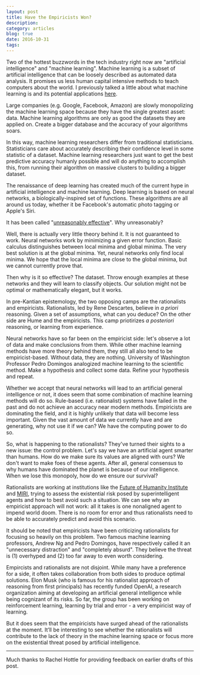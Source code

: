 ```yaml
---
layout: post
title: Have the Empiricists Won?
description: 
category: articles
blog: true
date: 2016-10-31
tags: 
---
```


Two of the hottest buzzwords in the tech industry right now are "artificial intelligence" and "machine learning". Machine learning is a subset of artificial intelligence that can be loosely described as automated data analysis. It promises us less human capital intensive methods to teach computers about the world. I previously talked a little about what machine learning is and its potential applications [here](/machine-learning-and-politics).

Large companies (e.g. Google, Facebook, Amazon) are slowly monopolizing the machine learning space because they have the single greatest asset: data. Machine learning algorithms are only as good the datasets they are applied on. Create a bigger database and the accuracy of your algorithms soars.

In this way, machine learning researchers differ from traditional statisticians. Statisticians care about accurately describing their confidence level in some statistic of a dataset. Machine learning researchers just want to get the best predictive accuracy humanly possible and will do anything to accomplish this, from running their algorithm on massive clusters to building a bigger dataset.

The renaissance of deep learning has created much of the current hype in artificial intelligence and machine learning. Deep learning is based on neural networks, a biologically-inspired set of functions. These algorithms are all around us today, whether it be Facebook's automatic photo tagging or Apple's Siri. 

It has been called "[unreasonably effective](http://karpathy.github.io/2015/05/21/rnn-effectiveness/)". Why unreasonably? 

Well, there is actually very little theory behind it. It is not guaranteed to work. Neural networks work by minimizing a given error function. Basic calculus distinguishes between local minima and global minima. The very best solution is at the global minima. Yet, neural networks only find local minima. We hope that the local minima are close to the global minima, but we cannot currently prove that.

Then why is it so effective? The dataset. Throw enough examples at these networks and they will learn to classify objects. Our solution might not be optimal or mathematically elegant, but it works.  

In pre-Kantian epistemology, the two opposing camps  are the rationalists and empiricists. Rationalists, led by Rene Descartes, believe in *a priori* reasoning. Given a set of assumptions, what can you deduce? On the other side are Hume and the empiricists. This camp priotirizes *a posteriori* reasoning, or learning from experience.

Neural networks have so far been on the empiricist side: let's observe a lot of data and make conclusions from them. While other machine learning methods have more theory behind them, they still all also tend to be empiricist-based. Without data, they are nothing. University of Washington Professor Pedro Domingos analogized machine learning to the scientific method. Make a hypothesis and collect some data. Refine your hypothesis and repeat.

Whether we accept that neural networks will lead to an artificial general intelligence or not, it does seem that some combination of machine learning methods will do so. Rule-based (i.e. rationalist) systems have failed in the past and do not achieve an accuracy near modern methods. Empiricists are dominating the field, and it is highly unlikely that data will become less important. Given the vast amount of data we currently have and are generating, why not use it if we can? We have the computing power to do so.

So, what is happening to the rationalists? They've turned their sights to a new issue: the control problem. Let's say we have an artificial agent smarter than humans. How do we make sure its values are aligned with ours? We don't want to make foes of these agents. After all, general consensus to why humans have dominated the planet is because of our intelligence. When we lose this monopoly, how do we ensure our survival? 

Rationalists are working at institutions like the [Future of Humanity Institute](https://www.fhi.ox.ac.uk/) and [MIRI](https://intelligence.org/), trying to assess the existential risk posed by superintelligent agents and how to best avoid such a situation. We can see why an empiricist approach will not work: all it takes is one nonaligned agent to impend world doom. There is no room for error and thus rationalists need to be able to accurately predict and avoid this scenario.

It should be noted that empiricists have been criticizing rationalists for focusing so heavily on this problem. Two famous machine learning professors, Andrew Ng and Pedro Domingos, have respectively called it an "unnecessary distraction" and "completely absurd". They believe the threat is (1) overhyped and (2) too far away to even worth considering.

Empircists and rationalists are not disjoint. While many have a preference for a side, it often takes collaboration from both sides to produce optimal solutions. Elon Musk (who is famous for his rationalist approach of reasoning from first principals) has recently funded OpenAI, a research organization aiming at developing an artificial general intelligence while being cognizant of its risks. So far, the group has been working on reinforcement learning, learning by trial and error - a very empiricist way of learning.

But it does seem that the empiricists have surged ahead of the rationalists at the moment. It’ll be interesting to see whether the rationalists will contribute to the lack of theory in the machine learning space or focus more on the existential threat posed by artificial intelligence. 

---

Much thanks to Rachel Hottle for providing feedback on earlier drafts of this post.


